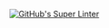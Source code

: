 [![GitHub's Super Linter](https://github.com/ICS2O-Programming-Joseph-K/Unit1-03-HTML-Style/workflows/GitHub's%20Super%20Linter/badge.svg)](https://github.com/ICS2O-Programming-Joseph-K/Unit1-03-HTML-Style/actions)